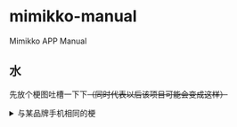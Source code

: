 # mimikko-manual
Mimikko APP Manual

## 水
先放个梗图吐槽一下下~~（同时代表以后该项目可能会变成这样）~~
<details>
<summary>与某品牌手机相同的梗</summary>
<img src="https://cdn.jsdelivr.net/gh/LiarOnce/mimikko-manual@main/assets/1.png">
</details>
